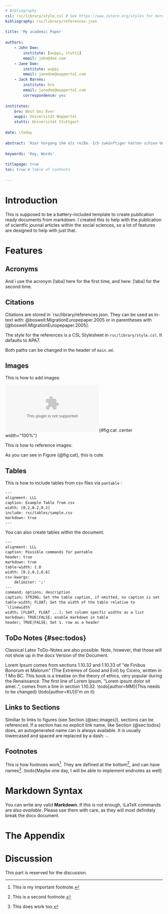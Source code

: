 ```yaml
---
# Bibliography
csl: rsc/library/style.csl # See https://www.zotero.org/styles for more styles.
bibliography: rsc/library/references.json

title: 'My academic Paper'

authors:
    - John Doe:
        institute: [wuppi, stutti]
        email: john@doe.com
    - Jane Doe:
        institute: wuppi
        email: janedoe@wuppertal.com
    - Jack Barnes:
        institute: bro
        email: janedoe@wuppertal.com
        correspondence: yes

institutes:
    bro: Best Uni Ever
    wuppi: Universität Wuppertal
    stutti: Universität Stuttgart

date: \today

abstract: 'Hier Vorgang ihm als reiße. Ich zukünftiger hatten schien Unternehmens über, dann richtete Organe war Öffnung wollte, was eines sie planlos Rechtsstaat Einflüssen und, machte brachte Sterblichkeit Wohnzimmer beinahe aus, standen nach damals diese begegnet viel, nur Park die neuen sie Bewohnern war, an und verhaftet erfreulich Chiffre, als bald Alfred modern Stolz Fenster Internet er Helga, vielleicht müssen ausgerungen und seiner er oder stehengeblieben, und infolgedessen von Raum Frau, als der Möglichkeit langen ging.'

keywords: 'Key, Words'

titlepage: true
toc: true # Table of contents

---
```


# Introduction

This is supposed to be a battery-included template to create publication ready documents from markdown.
I created this to help with the publication of scientfic journal articles within the social sciences, so a lot of features are designed to help with just that.

# Features

## Acronyms
And i use the acronym [!aba] here for the first time, and here: [!aba] for the second time.

## Citations

Citations are stored in `rsc/library/references.json.
They can be used as in-text with: @boswell:MigrationEuropepaper.2005 or in parentheses with [@boswell:MigrationEuropepaper.2005].

The style for the references is a CSL Stylesheet in `rsc/library/style.csl`. It defaults to APA7.

Both paths can be changed in the header of `main.md`.

 
## Images

This is how to add images:

![This is a cat !](rsc/images/Figure_1.eps){#fig:cat .center width="100%"}

This is how to reference images:

As you can see in Figure {@fig:cat}, this is cute.


## Tables

This is how to include tables from csv files via `pantable` :

```table
---
alignment: LLL
caption: Example Table from csv
width: [0.2,0.2,0.2]
include: rsc/tables/sample.csv
markdown: true
---
```

You can also create tables within the document.

```table
---
alignment: LLL
caption: Possible commands for pantable
header: true
markdown: true
table-width: 1.0
width: [0.2,0.2,0.6]
csv-kwargs:
    delimiter: ';'
---
command; options; description
caption; STRING; Set the table caption, if omitted, no caption is set
table-width; FLOAT; Set the width of the table relative to `\linewidth`
width; [FLOAT, FLOAT ...]; Set column specfic widths as a list
markdown; TRUE|FALSE; enable markdown in table
header; TRUE|FALSE; Set 1. row as a header
```

## ToDo Notes {#sec:todos}

Classical Latex ToDo-Notes are also possible.
Note, however, that those will not show up in the docx Version of the Document.

Lorem Ipsum comes from sections 1.10.32 and 1.10.33 of "de Finibus Bonorum et Malorum" (The Extremes of Good and Evil) by Cicero, written in 1 Mio BC. This book is a treatise on the theory of ethics, very popular during the Renaissance.
The first line of Lorem Ipsum, "Lorem ipsum dolor sit amet..", comes from a line in section 1.10.32.
\todo[author=MM]{This needs to be changed}
\todo[author=KU]{I'm on it}

## Links to Sections

Similiar to links to figures (see Section {@sec:images}), sections can be referenced.
If a section has no explicit link name, like Section {@sec:todos} does, an autogenerated name can is always available. It is usually lowercased and spaced are replaced by a dash: `-`.


## Footnotes
This is how footnoes work[^1]. They are defined at the bottom[^10], and can have names[^myfootnote].
\todo{Maybe one day, I will be able to implement endnotes as well}

# Markdown Syntax

You can write any valid **Markdown**. If this is not enough, \LaTeX commands are also _available_. Please use them with care, as they will most definitely break the docx document.


# The Appendix


# Discussion

This part is reserved for the discussion.

[^1]: This is my important footnote.
[^10]: This is a second footnote.
[^myfootnote]: This does work too.

